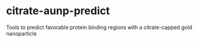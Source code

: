 # citrate-aunp-predict
Tools to predict favorable protein binding regions with a citrate-capped gold nanoparticle
